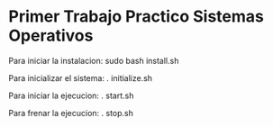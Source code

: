 # Primer Trabajo Practico Sistemas Operativos

Para iniciar la instalacion:
    sudo bash install.sh

Para inicializar el sistema:
    . initialize.sh
    
Para iniciar la ejecucion: 
    . start.sh

Para frenar la ejecucion:
    . stop.sh
